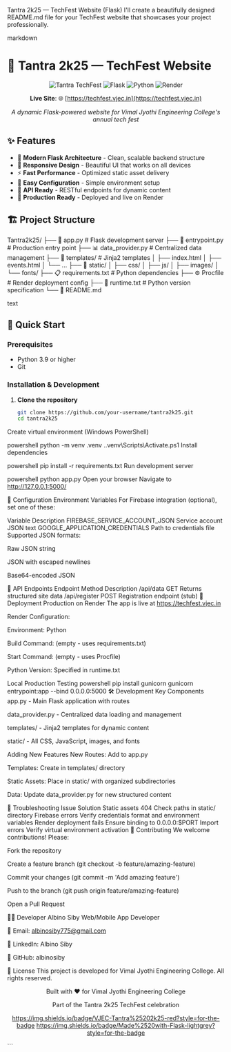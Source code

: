 Tantra 2k25 — TechFest Website (Flask)
I'll create a beautifully designed README.md file for your TechFest website that showcases your project professionally.

markdown
# 🚀 Tantra 2k25 — TechFest Website

<div align="center">

![Tantra TechFest](https://img.shields.io/badge/Tantra-2k25-blue?style=for-the-badge&logo=starship)
![Flask](https://img.shields.io/badge/Flask-2.3.3-green?style=for-the-badge&logo=flask)
![Python](https://img.shields.io/badge/Python-3.9+-yellow?style=for-the-badge&logo=python)
![Render](https://img.shields.io/badge/Hosted-Render-blue?style=for-the-badge&logo=render)

**Live Site**: 🌐 [https://techfest.vjec.in](https://techfest.vjec.in)

*A dynamic Flask-powered website for Vimal Jyothi Engineering College's annual tech fest*

</div>

## ✨ Features

- 🎯 **Modern Flask Architecture** - Clean, scalable backend structure
- 🎨 **Responsive Design** - Beautiful UI that works on all devices
- ⚡ **Fast Performance** - Optimized static asset delivery
- 🔧 **Easy Configuration** - Simple environment setup
- 📱 **API Ready** - RESTful endpoints for dynamic content
- 🚀 **Production Ready** - Deployed and live on Render

## 🏗️ Project Structure
Tantra2k25/
├── 🐍 app.py # Flask development server
├── 🚀 entrypoint.py # Production entry point
├── 📊 data_provider.py # Centralized data management
├── 📁 templates/ # Jinja2 templates
│ ├── index.html
│ ├── events.html
│ └── ...
├── 🎨 static/
│ ├── css/
│ ├── js/
│ ├── images/
│ └── fonts/
├── 📋 requirements.txt # Python dependencies
├── ⚙️ Procfile # Render deployment config
├── 🔧 runtime.txt # Python version specification
└── 📖 README.md

text

## 🚀 Quick Start

### Prerequisites
- Python 3.9 or higher
- Git

### Installation & Development

1. **Clone the repository**
   ```bash
   git clone https://github.com/your-username/tantra2k25.git
   cd tantra2k25
Create virtual environment (Windows PowerShell)

powershell
python -m venv .venv
.\.venv\Scripts\Activate.ps1
Install dependencies

powershell
pip install -r requirements.txt
Run development server

powershell
python app.py
Open your browser
Navigate to http://127.0.0.1:5000/

🔧 Configuration
Environment Variables
For Firebase integration (optional), set one of these:

Variable	Description
FIREBASE_SERVICE_ACCOUNT_JSON	Service account JSON text
GOOGLE_APPLICATION_CREDENTIALS	Path to credentials file
Supported JSON formats:

Raw JSON string

JSON with escaped newlines

Base64-encoded JSON

📡 API Endpoints
Endpoint	Method	Description
/api/data	GET	Returns structured site data
/api/register	POST	Registration endpoint (stub)
🚀 Deployment
Production on Render
The app is live at https://techfest.vjec.in

Render Configuration:

Environment: Python

Build Command: (empty - uses requirements.txt)

Start Command: (empty - uses Procfile)

Python Version: Specified in runtime.txt

Local Production Testing
powershell
pip install gunicorn
gunicorn entrypoint:app --bind 0.0.0.0:5000
🛠️ Development
Key Components
app.py - Main Flask application with routes

data_provider.py - Centralized data loading and management

templates/ - Jinja2 templates for dynamic content

static/ - All CSS, JavaScript, images, and fonts

Adding New Features
New Routes: Add to app.py

Templates: Create in templates/ directory

Static Assets: Place in static/ with organized subdirectories

Data: Update data_provider.py for new structured content

🐛 Troubleshooting
Issue	Solution
Static assets 404	Check paths in static/ directory
Firebase errors	Verify credentials format and environment variables
Render deployment fails	Ensure binding to 0.0.0.0:$PORT
Import errors	Verify virtual environment activation
🤝 Contributing
We welcome contributions! Please:

Fork the repository

Create a feature branch (git checkout -b feature/amazing-feature)

Commit your changes (git commit -m 'Add amazing feature')

Push to the branch (git push origin feature/amazing-feature)

Open a Pull Request

👨‍💻 Developer
Albino Siby
Web/Mobile App Developer

📧 Email: albinosiby775@gmail.com

💼 LinkedIn: Albino Siby

🐙 GitHub: albinosiby

📄 License
This project is developed for Vimal Jyothi Engineering College. All rights reserved.

<div align="center">
Built with ❤️ for Vimal Jyothi Engineering College

Part of the Tantra 2k25 TechFest celebration

https://img.shields.io/badge/VJEC-Tantra%25202k25-red?style=for-the-badge
https://img.shields.io/badge/Made%2520with-Flask-lightgrey?style=for-the-badge

</div> ```

